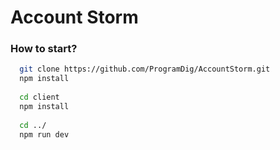 # Account Storm

### How to start?

```bash
  git clone https://github.com/ProgramDig/AccountStorm.git
  npm install
  
  cd client
  npm install
  
  cd ../
  npm run dev
```
